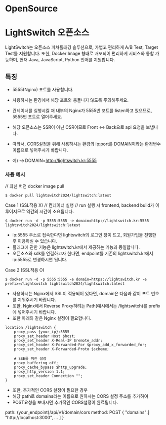 # OpenSource

# LightSwitch 오픈소스

LightSwitch는 오픈소스 피쳐플래깅 솔루션으로, 가볍고 편리하게 A/B Test, Target Test를 지원합니다. 또한, Docker Image 형태로 배포되어 편리하게 서비스와 통합 가능하며, 현재 Java, JavaScript, Python 언어를 지원합니다.

## 특징

- 5555(Nginx) 포트를 사용합니다.
- 사용하시는 환경에서 해당 포트와 충돌나지 않도록 주의해주세요.
- 컨테이너를 실행시킬 때 내부의 Nginx가 5555번 포트를 listen하고 있으므로, 5555번 포트로 열어주세요.

- 해당 오픈소스는 SSR이 아닌 CSR이므로 Front <-> Back으로 api 요청을 보냅니다.
- 따라서, CORS설정을 위해 사용하시는 환경의 ip:port를 DOMAIN이라는 환경변수 이름으로 넣어주시기 바랍니다.
- 예) -e DOMAIN=http://lightswitch.kr:5555

### 사용 예시
// 최신 버전 docker image pull
```
$ docker pull lightswitch2024/lightswitch:latest
```

Case 1 (SSL적용 X)
// 컨테이너 실행
// run 실행 시 frontend, backend build가 이루어지므로 약간의 시간이 소요됩니다.
```
$ docker run -d -p 5555:5555 -e domain=http://lightswitch.kr:5555 lightswitch2024/lightswitch:latest
```
- ip:5555 주소로 접속한다면 lightswitch의 로그인 창이 뜨고, 회원가입을 진행한 후 이용하실 수 있습니다.
- 플래그에 관한 기능은 lightswitch.kr에서 제공하는 기능과 동일합니다.
- 오픈소스와 sdk를 연결하고자 한다면, endpoint를 기존의 lightswitch.kr에서 ip:5555로 변경하시면 됩니다.




Case 2 (SSL적용 O)
```
$ docker run -d -p 5555:5555 -e domain=https://lightswitch.kr -e prefix=/lightswitch lightswitch2024/lightswitch:latest
```

- 사용하시는 Nginx에서 SSL이 적용되어 있다면, domain은 다음과 같이 포트 번호를 지워주시기 바랍니다.
- 또한, Nginx에서 Reverse Proxy하려는 Path(예시에서는 /lightswitch)를 prefix에 넣어주시기 바랍니다.
- 또한 아래와 같은 Nginx 설정이 필요합니다.

```
location /lightswitch {
	proxy_pass {your_ip}:5555
	proxy_set_header Host $host;
	proxy_set_header X-Real-IP $remote_addr;
	proxy_set_header X-Forwarded-For $proxy_add_x_forwarded_for;
	proxy_set_header X-Forwarded-Proto $scheme;
	
	# SSE를 위한 설정
	proxy_buffering off;
	proxy_cache_bypass $http_upgrade;
	proxy_http_version 1.1;
	proxy_set_header Connection "";
}
```


- 또한, 추가적인 CORS 설정이 필요한 경우
- 해당 path로 domains라는 이름으로 원하시는 CORS 설정 주소를 추가하여
- POST요청을 보내시면 추가적인 CORS설정이 완료됩니다.

path: {your_endpoint}/api/v1/domain/cors
method: POST
{
	"domains":[
		"http://localhost:3000",
		...
	]
}
